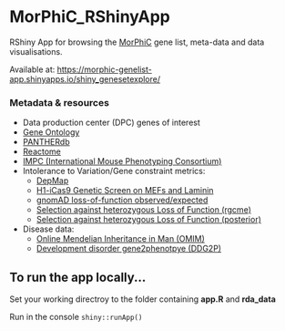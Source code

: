 # MorPhiC_RShinyApp
RShiny App for browsing the [MorPhiC](https://morphic.bio/) gene list, meta-data and data visualisations.

Available at: https://morphic-genelist-app.shinyapps.io/shiny_genesetexplore/

### Metadata & resources
- Data production center (DPC) genes of interest 
- [Gene Ontology](http://geneontology.org/)
- [PANTHERdb](https://www.pantherdb.org/)
- [Reactome](https://reactome.org/)
- [IMPC (International Mouse Phenotyping Consortium)](https://www.mousephenotype.org/)
- Intolerance to Variation/Gene constraint metrics:
  - [DepMap](https://depmap.org/portal/)
  - [H1-iCas9 Genetic Screen on MEFs and Laminin](https://www.sciencedirect.com/science/article/pii/S2211124719302128)
  - [gnomAD loss-of-function observed/expected]()
  - [Selection against heterozygous Loss of Function (rgcme)](https://pubmed.ncbi.nlm.nih.gov/37214792/)
  - [Selection against heterozygous Loss of Function (posterior)](https://www.biorxiv.org/content/10.1101/2023.05.19.541520v1)
- Disease data:
  - [Online Mendelian Inheritance in Man (OMIM)](https://www.omim.org/)
  - [Development disorder gene2phenotpye (DDG2P)](https://www.ebi.ac.uk/gene2phenotype)

## To run the app locally...

Set your working directroy to the folder containing **app.R** and **rda_data**

Run in the console `shiny::runApp()`
